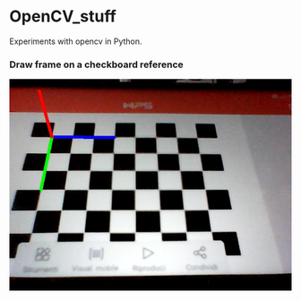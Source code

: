 # OpenCV_stuff

Experiments with opencv in Python.

### Draw frame on a checkboard reference
![alt text](img/draw_3d.jpg)

